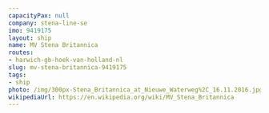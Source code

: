 ```yaml
---
capacityPax: null
company: stena-line-se
imo: 9419175
layout: ship
name: MV Stena Britannica
routes:
- harwich-gb-hoek-van-holland-nl
slug: mv-stena-britannica-9419175
tags:
- ship
photo: /img/300px-Stena_Britannica_at_Nieuwe_Waterweg%2C_16.11.2016.jpg
wikipediaUrl: https://en.wikipedia.org/wiki/MV_Stena_Britannica
---
```


